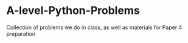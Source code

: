 # A-level-Python-Problems
Collection of problems we do in class, as well as materials for Paper 4 preparation
